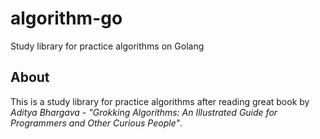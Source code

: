 algorithm-go
===============
Study library for practice algorithms on Golang

## About
This is a study library for practice algorithms after reading great book by _Aditya Bhargava_ - *"Grokking Algorithms: An Illustrated Guide for Programmers and Other Curious People"*.
